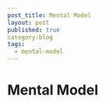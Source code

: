 ```yaml
---
post_title: Mental Model
layout: post
published: true
category:blog
tags:
  - mental-model
---
```

# Mental Model
